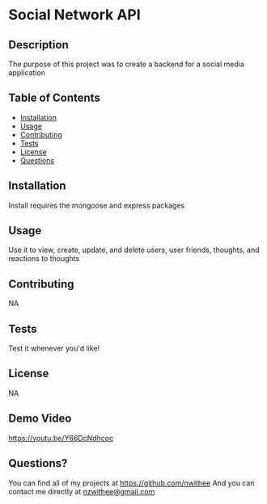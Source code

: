 # Social Network API

## Description
  The purpose of this project was to create a backend for a social media application

  ## Table of Contents
  * [Installation](#installation)
  * [Usage](#usage)
  * [Contributing](#contributing)
  * [Tests](#tests)
  * [License](#license)
  * [Questions](#questions)

  ## Installation
  Install requires the mongoose and express packages
  ## Usage
  Use it to view, create, update, and delete users, user friends, thoughts, and reactions to thoughts

  ## Contributing
  NA

  ## Tests
  Test it whenever you'd like!

  ## License
  NA

  ## Demo Video
  https://youtu.be/Y66DcNdhcoc

  ## Questions?
  You can find all of my projects at https://github.com/nwithee
  And you can contact me directly at nzwithee@gmail.com